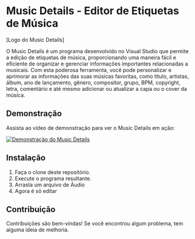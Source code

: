 # Music Details - Editor de Etiquetas de Música

[Logo do Music Details]

O Music Details é um programa desenvolvido no Visual Studio que permite a edição de etiquetas de música, proporcionando uma maneira fácil e eficiente de organizar e gerenciar informações importantes relacionadas a musicais. 
Com esta poderosa ferramenta, você pode personalizar e aprimorar as informações das suas músicas favoritas, como título, artistas, álbum, ano de lançamento, gênero, compositor, grupo, BPM, copyright, letra, comentário e até mesmo adicionar ou atualizar a capa ou o cover da música.
## Demonstração

Assista ao vídeo de demonstração para ver o Music Details em ação:

[![Demonstração do Music Details](https://img.youtube.com/vi/xRz2j5HxTYg/0.jpg)](https://youtu.be/xRz2j5HxTYg)

## Instalação

1. Faça o clone deste repositório.
2. Execute o programa resultante.
3. Arrasta um arquivo de Áudio
4. Agora é só editar 
## Contribuição

Contribuições são bem-vindas! Se você encontrou algum problema, tem alguma ideia de melhoria.
